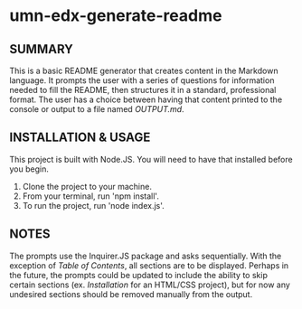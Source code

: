 # umn-edx-generate-readme

## SUMMARY
This is a basic README generator that creates content in the Markdown language.  It prompts the user with a series of questions for information needed to fill the README, then structures it in a standard, professional format.  The user has a choice between having that content printed to the console or output to a file named *OUTPUT.md*.

## INSTALLATION & USAGE
This project is built with Node.JS.  You will need to have that installed before you begin.
1. Clone the project to your machine.
2. From your terminal, run 'npm install'.
3. To run the project, run 'node index.js'.

## NOTES
The prompts use the Inquirer.JS package and asks sequentially.  With the exception of *Table of Contents*, all sections are to be displayed.  Perhaps in the future, the prompts could be updated to include the ability to skip certain sections (ex. *Installation* for an HTML/CSS project), but for now any undesired sections should be removed manually from the output.
